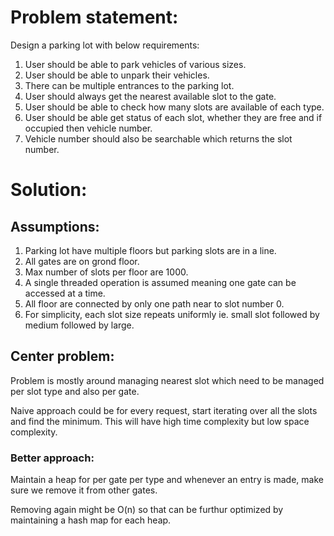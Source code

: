 # Problem statement:

Design a parking lot with below requirements:
1. User should be able to park vehicles of various sizes.
2. User should be able to unpark their vehicles.
3. There can be multiple entrances to the parking lot.
4. User should always get the nearest available slot to the gate.
5. User should be able to check how many slots are available of each type.
6. User should be able get status of each slot, whether they are free and if occupied then vehicle number.
7. Vehicle number should also be searchable which returns the slot number.


# Solution:

## Assumptions:
1. Parking lot have multiple floors but parking slots are in a line.
2. All gates are on grond floor.
3. Max number of slots per floor are 1000.
4. A single threaded operation is assumed meaning one gate can be accessed at a time.
5. All floor are connected by only one path near to slot number 0.
6. For simplicity, each slot size repeats uniformly ie. small slot followed by medium followed by large.


## Center problem:
Problem is mostly around managing nearest slot which need to be managed per slot type and also
per gate.

Naive approach could be for every request, start iterating over all the slots and find the minimum.
This will have high time complexity but low space complexity.

### Better approach:
Maintain a heap for per gate per type and whenever an entry is made, make sure we remove it from other gates.

Removing again might be O(n) so that can be furthur optimized by maintaining a hash map for each heap.
